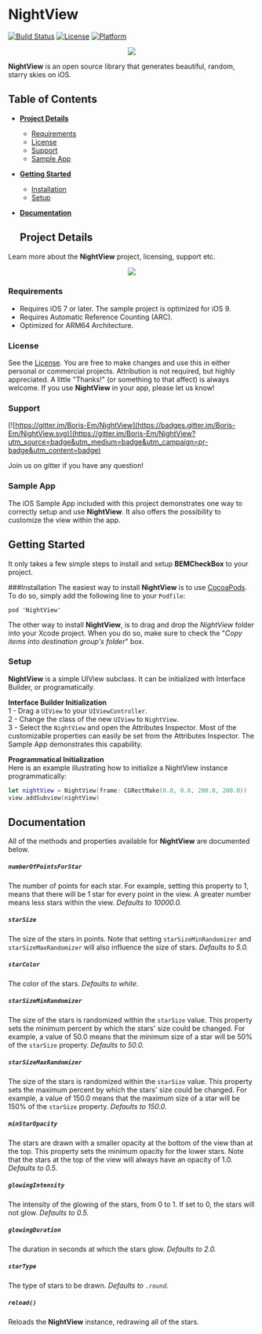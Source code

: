 # NightView

[![Build Status](https://travis-ci.org/Boris-Em/NightView.svg?branch=master)](https://travis-ci.org/Boris-Em/NightView)
[![License](https://img.shields.io/cocoapods/l/BEMCheckBox.svg?style=flat)](http://cocoadocs.org/docsets/NightView)
[![Platform](https://img.shields.io/cocoapods/p/BEMCheckBox.svg?style=flat)](http://cocoadocs.org/docsets/NightView)

<p align="center"><img src="https://s32.postimg.org/6w9jyums5/Night_View.jpg"/></p>	

**NightView** is an open source library that generates beautiful, random, starry skies on iOS.  

## Table of Contents

* [**Project Details**](#project-details)  
  * [Requirements](#requirements)
  * [License](#license)
  * [Support](#support)
  * [Sample App](#sample-app)
* [**Getting Started**](#getting-started)
  * [Installation](#installation)
  * [Setup](#setup)
* [**Documentation**](#documentation)
 
  
  ## Project Details
Learn more about the **NightView** project, licensing, support etc.

<p align="center"><img src="https://s31.postimg.org/tn5o1yikb/Night_View_i_Phone.jpg"/></p>

### Requirements
 - Requires iOS 7 or later. The sample project is optimized for iOS 9.
 - Requires Automatic Reference Counting (ARC).
 - Optimized for ARM64 Architecture.

### License
See the [License](https://github.com/Boris-Em/NightView/blob/master/LICENSE). You are free to make changes and use this in either personal or commercial projects. Attribution is not required, but highly appreciated. A little "Thanks!" (or something to that affect) is always welcome. If you use **NightView** in your app, please let us know!

### Support
[![https://gitter.im/Boris-Em/NightView](https://badges.gitter.im/Boris-Em/NightView.svg)](https://gitter.im/Boris-Em/NightView?utm_source=badge&utm_medium=badge&utm_campaign=pr-badge&utm_content=badge)  

Join us on gitter if you have any question!

### Sample App
The iOS Sample App included with this project demonstrates one way to correctly setup and use **NightView**. It also offers the possibility to customize the view within the app.

## Getting Started
It only takes a few simple steps to install and setup **BEMCheckBox** to your project.

###Installation
The easiest way to install **NightView** is to use <a href="http://cocoapods.org/" target="_blank">CocoaPods</a>. To do so, simply add the following line to your `Podfile`:
	<pre><code>pod 'NightView'</code></pre>
	
The other way to install **NightView**, is to drag and drop the *NightView* folder into your Xcode project. When you do so, make sure to check the "*Copy items into destination group's folder*" box.

### Setup
**NightView** is a simple UIView subclass. It can be initialized with Interface Builder, or programatically.
 
 **Interface Builder Initialization**  
 1 - Drag a `UIView` to your `UIViewController`.  
 2 - Change the class of the new `UIView` to `NightView`.  
 3 - Select the `NightView` and open the Attributes Inspector. Most of the customizable properties can easily be set from the Attributes Inspector. The Sample App demonstrates this capability.
 
 **Programmatical Initialization**  
 Here is an example illustrating how to initialize a NightView instance programmatically:

 ```swift
 let nightView = NightView(frame: CGRectMake(0.0, 0.0, 200.0, 200.0))
 view.addSubview(nightView)
 ```
 
## Documentation
All of the methods and properties available for **NightView** are documented below.

##### `numberOfPointsForStar`  
The number of points for each star. For example, setting this property to 1, means that there will be 1 star for every point in the view. A greater number means less stars within the view. *Defaults to 10000.0.*

##### `starSize`  
The size of the stars in points. Note that setting `starSizeMinRandomizer` and `starSizeMaxRandomizer` will also influence the size of stars. *Defaults to 5.0.*

##### `starColor`  
The color of the stars. *Defaults to white.*

##### `starSizeMinRandomizer`  
The size of the stars is randomized within the `starSize` value. This property sets the minimum percent by which the stars' size could be changed. For example, a value of 50.0 means that the minimum size of a star will be 50% of the `starSize` property. *Defaults to 50.0.*

##### `starSizeMaxRandomizer`  
The size of the stars is randomized within the `starSize` value. This property sets the maximum percent by which the stars' size could be changed. For example, a value of 150.0 means that the maximum size of a star will be 150% of the `starSize` property. *Defaults to 150.0.*  

##### `minStarOpacity`  
The stars are drawn with a smaller opacity at the bottom of the view than at the top. This property sets the minimum opacity for the lower stars. Note that the stars at the top of the view will always have an opacity of 1.0. *Defaults to 0.5.*

##### `glowingIntensity`  
The intensity of the glowing of the stars, from 0 to 1. If set to 0, the stars will not glow. *Defaults to 0.5.*

##### `glowingDuration`  
The duration in seconds at which the stars glow. *Defaults to 2.0.*

##### `starType`  
The type of stars to be drawn. *Defaults to `.round`.*  

##### `reload()`  
Reloads the **NightView** instance, redrawing all of the stars.
